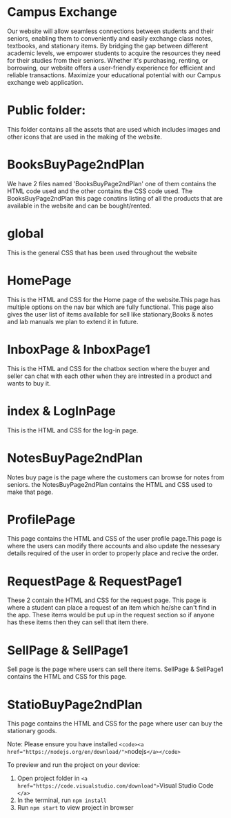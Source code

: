 # Campus Exchange

Our website will allow seamless connections between students and their seniors, enabling them to conveniently and easily exchange class notes, textbooks, and stationary items. By bridging the gap between different academic levels, we empower students to acquire the resources they need for their studies from their seniors. Whether it's purchasing, renting, or borrowing, our website offers a user-friendly experience for efficient and reliable transactions. Maximize your educational potential with our Campus exchange web application.


Public folder:
==============

This folder contains all the assets that are used which includes images and other icons that are used in the making of the website.

BooksBuyPage2ndPlan
===================

We have 2 files named 'BooksBuyPage2ndPlan' one of them contains the HTML code used and the other contains the CSS code used. The BooksBuyPage2ndPlan this page conatins listing of all the products that are available in the website and can be bought/rented.

global
======

This is the general CSS that has been used throughout the website

HomePage
========

This is the HTML and CSS for the Home page of the website.This page has multiple options on the nav bar which are fully functional. This page also gives the user list of items available for sell like stationary,Books & notes and lab manuals we plan to extend it in future.

InboxPage & InboxPage1
======================

This is the HTML and CSS for the chatbox section where the buyer and seller can chat with each other when they are intrested in a product and wants to buy it.

index & LogInPage
=================

This is the HTML and CSS for the log-in page.

NotesBuyPage2ndPlan
===================

Notes buy page is the page where the customers can browse for notes from seniors. the NotesBuyPage2ndPlan contains the HTML and CSS used to make that page.

ProfilePage
===========

This page contains the HTML and CSS of the user profile page.This page is where the users can modify there accounts and also update the nessesary details required of the user in order to properly place and recive the order.

RequestPage & RequestPage1
==========================

These 2 contain the HTML and CSS for the request page. This page is where a student can place a request of an item which he/she can't find in the app. These items would be put up in the request section so if anyone has these items then they can sell that item there.

SellPage & SellPage1
====================

Sell page is the page where users can sell there items. SellPage & SellPage1 contains the HTML and CSS for this page.

StatioBuyPage2ndPlan
====================

This page contains the HTML and CSS for the page where user can buy the stationary goods.

  Note: Please ensure you have installed `<code><a href="https://nodejs.org/en/download/">`nodejs`</a></code>`

  To preview and run the project on your device:

1) Open project folder in `<a href="https://code.visualstudio.com/download">`Visual Studio Code `</a>`
2) In the terminal, run `npm install`
3) Run `npm start` to view project in browser
